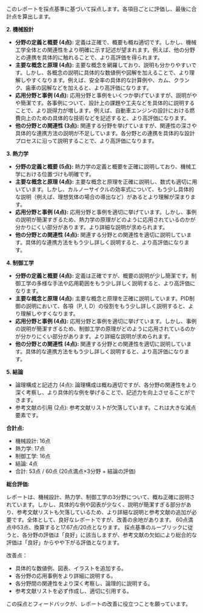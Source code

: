 このレポートを採点基準に基づいて採点します。各項目ごとに評価し、最後に合計点を算出します。

**2. 機械設計**

* **分野の定義と概要 (4点):** 定義は正確で、概要も概ね適切です。しかし、機械工学全体との関連性をより明確に示す記述が望まれます。例えば、他の分野との連携を具体的に触れることで、より高評価を得られます。
* **主要な概念と原理 (4点):** 主要な概念を網羅しており、説明も分かりやすいです。しかし、各概念の説明に具体的な数値例や図解を加えることで、より理解しやすくなります。例えば、安全率の具体的な計算例や、カム、クランク、歯車の図解などを加えると、より高評価になります。
* **応用分野と事例 (4点):** 応用分野と事例をいくつか挙げていますが、説明がやや簡潔です。各事例について、設計上の課題や工夫などを具体的に説明することで、より説得力が増します。例えば、自動車エンジンの設計における燃費向上のための具体的な技術などを記述すると、より高評価になります。
* **他の分野との関連性 (3点):** 関連する分野を挙げていますが、関連性の深さや具体的な連携方法の説明が不足しています。各分野との連携を具体的な設計プロセスに沿って説明することで、より高評価になります。


**3. 熱力学**

* **分野の定義と概要 (5点):** 熱力学の定義と概要を正確に説明しており、機械工学における位置づけも明確です。
* **主要な概念と原理 (4点):** 主要な概念と原理を正確に説明し、数式も適切に用いています。しかし、カルノーサイクルの効率式について、もう少し具体的な説明（例えば、理想気体の場合の導出など）があるとより理解が深まります。
* **応用分野と事例 (4点):** 応用分野と事例を適切に挙げています。しかし、事例の説明が簡潔すぎるため、熱力学の原理がどのように応用されているのかが分かりにくい部分があります。より詳細な説明が求められます。
* **他の分野との関連性 (4点):** 関連する分野との関連性を適切に説明しています。具体的な連携方法をもう少し詳しく説明すると、より高評価になります。


**4. 制御工学**

* **分野の定義と概要 (4点):** 定義は正確ですが、概要の説明が少し簡潔です。制御工学の多様な手法や応用範囲をもう少し詳しく説明すると、より高評価になります。
* **主要な概念と原理 (4点):** 主要な概念と原理を正確に説明しています。PID制御の説明において、各項（P, I, D）の役割をもう少し詳しく説明すると、より理解しやすくなります。
* **応用分野と事例 (4点):** 応用分野と事例を適切に挙げています。しかし、事例の説明が簡潔すぎるため、制御工学の原理がどのように応用されているのかが分かりにくい部分があります。より詳細な説明が求められます。
* **他の分野との関連性 (4点):** 関連する分野との関連性を適切に説明しています。具体的な連携方法をもう少し詳しく説明すると、より高評価になります。


**5. 結論**

* 論理構成と記述力 (4点): 論理構成は概ね適切ですが、各分野の関連性をより深く考察し、より具体的な例を挙げることで、記述力を向上させることができます。
* 参考文献の引用 (2点): 参考文献リストが欠落しています。これは大きな減点要素です。


**合計点:**

* 機械設計: 16点
* 熱力学: 17点
* 制御工学: 16点
* 結論: 4点
* 合計: 53点 / 60点 (20点満点×3分野 + 結論の評価)

**総合評価:**

レポートは、機械設計、熱力学、制御工学の3分野について、概ね正確に説明されています。しかし、具体的な例や図表が少なく、説明が簡潔すぎる部分があり、参考文献リストも欠落しているため、より詳細な説明と参考文献の追加が必要です。全体として、良好なレポートですが、改善の余地があります。  60点満点中53点、換算すると17.67点/20点となります。  採点基準のルーブリックに従うと、各分野の評価は「良好」に該当しますが、参考文献の欠如により総合的な評価は「良好」からやや下がる評価となります。


改善点：
* 具体的な数値例、図表、イラストを追加する。
* 各分野の応用事例をより詳細に説明する。
* 各分野間の関連性をより深く考察し、論理的に説明する。
* 参考文献リストを必ず作成し、適切に引用する。


この採点とフィードバックが、レポートの改善に役立つことを願っています。
